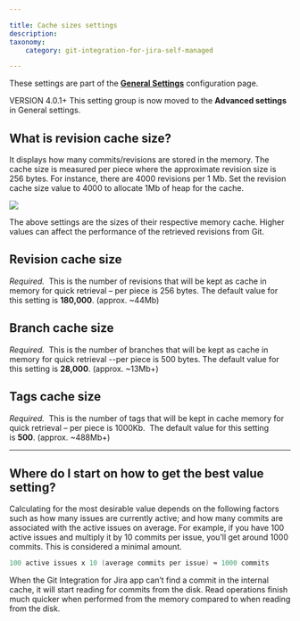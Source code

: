 ```yaml
---

title: Cache sizes settings
description:
taxonomy:
    category: git-integration-for-jira-self-managed

---
```

These settings are part of the [**General Settings**](/git-integration-for-jira-self-managed/general-settings-gij-self-managed) configuration page.

VERSION 4.0.1+ This setting group is now moved to the **Advanced settings** in General settings.

## What is revision cache size?

It displays how many commits/revisions are stored in the memory. The cache size is measured per piece where the approximate revision size is 256 bytes. For instance, there are 4000 revisions per 1 Mb. Set the revision cache size value to 4000 to allocate 1Mb of heap for the cache.

![](https://bigbrassband.atlassian.net/wiki/download/thumbnails/1207828850/gitserver-gencfg-cache-sizes-new.png?version=1&modificationDate=1640601505018&cacheVersion=1&api=v2&width=680&height=290)

The above settings are the sizes of their respective memory cache. Higher values can affect the performance of the retrieved revisions from Git.

## Revision cache size

_Required._  This is the number of revisions that will be kept as cache in memory for quick retrieval – per piece is 256 bytes. The default value for this setting is **180,000**. (approx. ~44Mb)

## Branch cache size

_Required._  This is the number of branches that will be kept as cache in memory for quick retrieval --per piece is 500 bytes. The default value for this setting is **28,000**. (approx. ~13Mb+)

## Tags cache size

_Required._  This is the number of tags that will be kept in cache memory for quick retrieval – per piece is 1000Kb.  The default value for this setting is **500**. (approx. ~488Mb+)

* * *

## Where do I start on how to get the best value setting?

Calculating for the most desirable value depends on the following factors such as how many issues are currently active; and how many commits are associated with the active issues on average. For example, if you have 100 active issues and multiply it by 10 commits per issue, you’ll get around 1000 commits. This is considered a minimal amount.

```java
100 active issues x 10 (average commits per issue) ≈ 1000 commits
```

When the Git Integration for Jira app can’t find a commit in the internal cache, it will start reading for commits from the disk. Read operations finish much quicker when performed from the memory compared to when reading from the disk.

